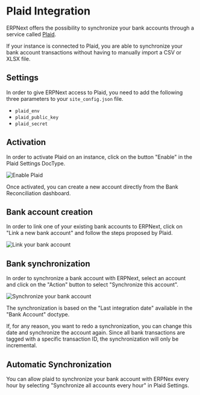 <!-- add-breadcrumbs -->
# Plaid Integration

ERPNext offers the possibility to synchronize your bank accounts through a service called [Plaid](https://plaid.com/).

If your instance is connected to Plaid, you are able to synchronize your bank account transactions without having to manually import a CSV or XLSX file.


## Settings

In order to give ERPNext access to Plaid, you need to add the following three parameters to your `site_config.json` file.

- `plaid_env`
- `plaid_public_key`
- `plaid_secret`

## Activation

In order to activate Plaid on an instance, click on the button "Enable" in the Plaid Settings DocType.

<img class="screenshot" alt="Enable Plaid" src="{{docs_base_url}}/assets/img/erpnext_integrations/plaid_enable.gif">

Once activated, you can create a new account directly from the Bank Reconciliation dashboard.


## Bank account creation

In order to link one of your existing bank accounts to ERPNext, click on "Link a new bank account" and follow the steps proposed by Plaid.

<img class="screenshot" alt="Link your bank account" src="{{docs_base_url}}/assets/img/erpnext_integrations/new_account_creation.gif">


## Bank synchronization

In order to synchronize a bank account with ERPNext, select an account and click on the "Action" button to select "Synchronize this account".

<img class="screenshot" alt="Synchronize your bank account" src="{{docs_base_url}}/assets/img/erpnext_integrations/plaid_synchronization.gif">

The synchronization is based on the "Last integration date" available in the "Bank Account" doctype.

If, for any reason, you want to redo a synchronization, you can change this date and synchronize the account again.
Since all bank transactions are tagged with a specific transaction ID, the synchronization will only be incremental.


## Automatic Synchronization

You can allow plaid to synchronize your bank account with ERPNex every hour by selecting "Synchronize all accounts every hour" in Plaid Settings.
